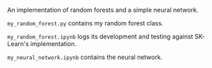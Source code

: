 An implementation of random forests and a simple neural network. 

`my_random_forest.py` contains my random forest class.

`my_random_forest.ipynb` logs its development and testing against SK-Learn's implementation.

`my_neural_network.ipynb` contains the neural network.
